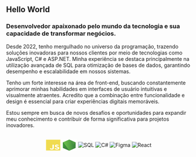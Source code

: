 ## Hello World 
### Desenvolvedor apaixonado pelo mundo da tecnologia e sua capacidade de transformar negócios. 

Desde 2022, tenho mergulhado no universo da programação, trazendo soluções inovadoras para nossos clientes por meio de tecnologias como JavaScript, C# e ASP.NET. Minha experiência se destaca principalmente na utilização avançada de SQL para otimização de bases de dados, garantindo desempenho e escalabilidade em nossos sistemas.

Tenho um forte interesse na área de front-end, buscando constantemente aprimorar minhas habilidades em interfaces de usuário intuitivas e visualmente atraentes. Acredito que a combinação entre funcionalidade e design é essencial para criar experiências digitais memoráveis.

Estou sempre em busca de novos desafios e oportunidades para expandir meu conhecimento e contribuir de forma significativa para projetos inovadores. 


          
  <div align="center" style="display: inline_block"><br>
    <img align="center" alt="Js" height="30" width="40" src="https://raw.githubusercontent.com/devicons/devicon/master/icons/javascript/javascript-plain.svg">
    <img align="center" alt="nodejs" height="30" width="40" src="https://raw.githubusercontent.com/devicons/devicon/master/icons/nodejs/nodejs-original.svg">
    <img align="center" alt="SQL" height="30" width="40" src="https://cdn.jsdelivr.net/gh/devicons/devicon@latest/icons/azuresqldatabase/azuresqldatabase-original.svg">
    <img align="center" alt="C#" height="30" width="40" src="https://cdn.jsdelivr.net/gh/devicons/devicon@latest/icons/csharp/csharp-original.svg">
    <img align="center" alt="Figma" height="30" width="40" src="https://cdn.jsdelivr.net/gh/devicons/devicon@latest/icons/figma/figma-original.svg">
    <img align="center" alt="React" height="30" width="40" src="https://cdn.jsdelivr.net/gh/devicons/devicon@latest/icons/react/react-original.svg">
  </div>


          
